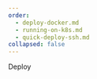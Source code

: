 ```yaml
---
order:
  - deploy-docker.md
  - running-on-k8s.md
  - quick-deploy-ssh.md
collapsed: false
---
```


Deploy
